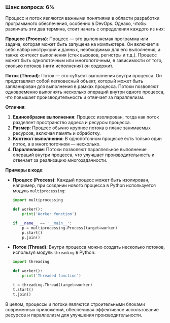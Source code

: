 ### Шанс вопроса: 6%

Процесс и поток являются важными понятиями в области разработки программного обеспечения, особенно в DevOps. Однако, чтобы различать эти два термина, стоит начать с определения каждого из них:

**Процесс (Process)**: Процесс — это выполняемая программа или задача, которая может быть запущена на компьютере. Он включает в себя набор инструкций и данных, необходимых для его выполнения, а также контекст выполнения (стек вызовов, регистры и т.д.). Процесс может быть однопоточным или многопоточным, в зависимости от того, сколько потоков (нити исполнения) он содержит.

**Поток (Thread)**: Поток — это субъект выполнения внутри процесса. Он представляет собой легковесный объект, который может быть запланирован для выполнения в рамках процесса. Потоки позволяют одновременно выполнять несколько операций внутри одного процесса, что повышает производительность и отвечает за параллелизм.

**Отличия**:
1. **Единообразие выполнения**: Процесс изолирован, тогда как поток разделяет пространство адреса и ресурсы процесса.
2. **Размер**: Процесс обычно крупнее потока в плане занимаемых ресурсов, включая память и обработку.
3. **Контекст выполнения**: В однопоточном процессе есть только один поток, а в многопоточном — несколько.
4. **Параллелизм**: Потоки позволяют параллельное выполнение операций внутри процесса, что улучшает производительность и отвечает за реализацию многозадачности.

**Примеры в коде**:
- **Процесс (Process)**: Каждый процесс может быть изолирован, например, при создании нового процесса в Python используется модуль `multiprocessing`:
  ```python
  import multiprocessing

  def worker():
      print('Worker function')

  if __name__ == '__main__':
      p = multiprocessing.Process(target=worker)
      p.start()
      p.join()
  ```
- **Поток (Thread)**: Внутри процесса можно создать несколько потоков, используя модуль `threading` в Python:
  ```python
  import threading

  def worker():
      print('Threaded function')

  t = threading.Thread(target=worker)
  t.start()
  t.join()
  ```

В целом, процессы и потоки являются строительными блоками современных приложений, обеспечивая эффективное использование ресурсов и параллелизм для улучшения производительности.